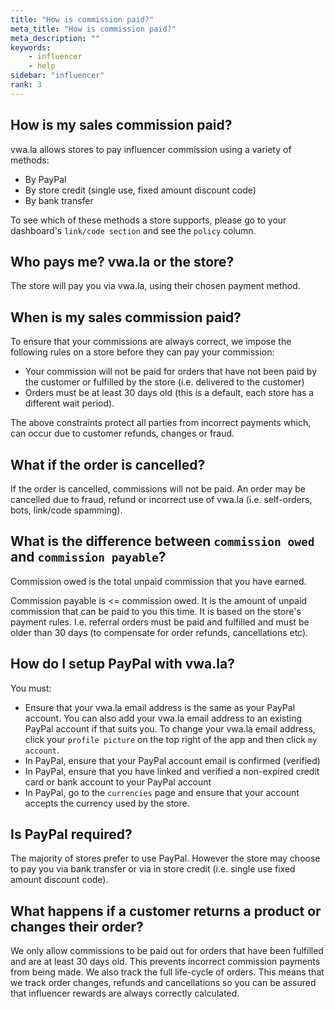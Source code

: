 ```yaml
---
title: "How is commission paid?"
meta_title: "How is commission paid?"
meta_description: ""
keywords:
    - influencer
    - help
sidebar: "influencer"
rank: 3
---
```


## How is my sales commission paid?

vwa.la allows stores to pay influencer commission using a variety of methods:

- By PayPal
- By store credit (single use, fixed amount discount code)
- By bank transfer 

To see which of these methods a store supports, please go to your dashboard's `link/code section` and see the `policy` column.

## Who pays me? vwa.la or the store?
The store will pay you via vwa.la, using their chosen payment method.

## When is my sales commission paid?

To ensure that your commissions are always correct, we impose the following rules on a store before they can pay your commission:

- Your commission will not be paid for orders that have not been paid by the customer or fulfilled by the store (i.e. delivered to the customer) 
- Orders must be at least 30 days old (this is a default, each store has a different wait period).

The above constraints protect all parties from incorrect payments which, can occur due to customer refunds, changes or fraud.

## What if the order is cancelled?  
If the order is cancelled, commissions will not be paid. An order may be cancelled due to fraud, refund or incorrect use of vwa.la (i.e. self-orders, bots, link/code spamming).

## What is the difference between `commission owed` and `commission payable`?

Commission owed is the total unpaid commission that you have earned.

Commission payable is <= commission owed. It is the amount of unpaid commission that can be paid to you this time. It is based on the store's payment rules. I.e. referral orders must be paid and fulfilled and must be older than 30 days (to compensate for order refunds, cancellations etc).

## How do I setup PayPal with vwa.la?

You must:

- Ensure that your vwa.la email address is the same as your PayPal account. You can also add your vwa.la email address to an existing PayPal account if that suits you. To change your vwa.la email address, click your `profile picture` on the top right of the app and then click `my account`.
- In PayPal, ensure that your PayPal account email is confirmed (verified)
- In PayPal, ensure that you have linked and verified a non-expired credit card or bank account to your PayPal account
- In PayPal, go to the `currencies` page and ensure that your account accepts the currency used by the store. 

## Is PayPal required?

The majority of stores prefer to use PayPal. However the store may choose to pay you via bank transfer or via in store credit (i.e. single use fixed amount discount code). 

## What happens if a customer returns a product or changes their order?

We only allow commissions to be paid out for orders that have been fulfilled and are at least 30 days old. This prevents incorrect commission payments from being made. We also track the full life-cycle of orders. This means that we track order changes, refunds and cancellations so you can be assured that influencer rewards are always correctly calculated.
